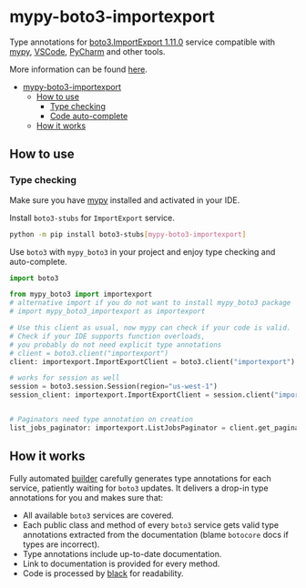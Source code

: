 # mypy-boto3-importexport

Type annotations for
[boto3.ImportExport 1.11.0](https://boto3.amazonaws.com/v1/documentation/api/1.11.0/reference/services/importexport.html#ImportExport) service
compatible with [mypy](https://github.com/python/mypy), [VSCode](https://code.visualstudio.com/),
[PyCharm](https://www.jetbrains.com/pycharm/) and other tools.

More information can be found [here](https://vemel.github.io/mypy_boto3/).

- [mypy-boto3-importexport](#mypy-boto3-importexport)
  - [How to use](#how-to-use)
    - [Type checking](#type-checking)
    - [Code auto-complete](#code-auto-complete)
  - [How it works](#how-it-works)

## How to use

### Type checking

Make sure you have [mypy](https://github.com/python/mypy) installed and activated in your IDE.

Install `boto3-stubs` for `ImportExport` service.

```bash
python -m pip install boto3-stubs[mypy-boto3-importexport]
```

Use `boto3` with `mypy_boto3` in your project and enjoy type checking and auto-complete.

```python
import boto3

from mypy_boto3 import importexport
# alternative import if you do not want to install mypy_boto3 package
# import mypy_boto3_importexport as importexport

# Use this client as usual, now mypy can check if your code is valid.
# Check if your IDE supports function overloads,
# you probably do not need explicit type annotations
# client = boto3.client("importexport")
client: importexport.ImportExportClient = boto3.client("importexport")

# works for session as well
session = boto3.session.Session(region="us-west-1")
session_client: importexport.ImportExportClient = session.client("importexport")


# Paginators need type annotation on creation
list_jobs_paginator: importexport.ListJobsPaginator = client.get_paginator("list_jobs")
```

## How it works

Fully automated [builder](https://github.com/vemel/mypy_boto3) carefully generates
type annotations for each service, patiently waiting for `boto3` updates. It delivers
a drop-in type annotations for you and makes sure that:

- All available `boto3` services are covered.
- Each public class and method of every `boto3` service gets valid type annotations
  extracted from the documentation (blame `botocore` docs if types are incorrect).
- Type annotations include up-to-date documentation.
- Link to documentation is provided for every method.
- Code is processed by [black](https://github.com/psf/black) for readability.